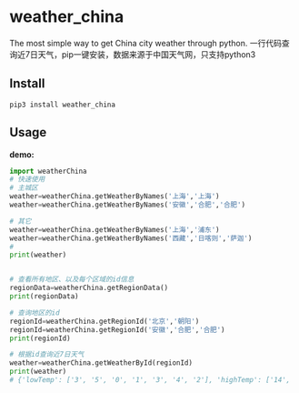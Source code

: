 # weather_china
The most simple way to get China city weather through python.
一行代码查询近7日天气，pip一键安装，数据来源于中国天气网，只支持python3

Install
---
```shell script
pip3 install weather_china
```

Usage
---
**demo:**
```python
import weatherChina
# 快速使用
# 主城区
weather=weatherChina.getWeatherByNames('上海','上海')
weather=weatherChina.getWeatherByNames('安徽','合肥','合肥')

# 其它
weather=weatherChina.getWeatherByNames('上海','浦东')
weather=weatherChina.getWeatherByNames('西藏','日喀则','萨迦')
#
print(weather)


# 查看所有地区、以及每个区域的id信息
regionData=weatherChina.getRegionData()
print(regionData)

# 查询地区的id
regionId=weatherChina.getRegionId('北京','朝阳')
regionId=weatherChina.getRegionId('安徽','合肥','合肥')
print(regionId)

# 根据id查询近7日天气
weather=weatherChina.getWeatherById(regionId)
print(weather)
# {'lowTemp': ['3', '5', '0', '1', '3', '4', '2'], 'highTemp': ['14', '15', '10', '9', '14', '17', '18'], 'detail': ['多云', '小雨', '小雨转晴', '晴', '多云转晴', '晴', '晴']}

```
